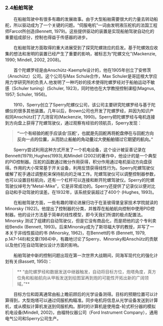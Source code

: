### 2.4船舶驾驶

　　在船舶驾驶中有很多有趣的发展故事。由于大型船舶需要很大的力量去转动船舵，所以驱动成为了一个关键的问题。“伺服电机”一词由发明液压舵机的法国工程师Farcot所创造(Bennett, 1979)。这些提供驱动的装置是实现船舶驾驶自动化的重要组成部分，控制也得益于传感器的进步。
  
　　在船舶驾驶方面取得的重大进展受到了探究陀螺效应的启发。基于陀螺效应收集的想法和发明的装置已经产生了重要的影响，被标志为“陀螺文化”(Mackenzie, 1990; Mindell, 2002, 2008)。
  
　　首个陀螺罗经是由Anschütz-Kaempfe设计的，他在1905年创立了安修茨（Anschütz）公司。这个公司与Max Schule合作，Max Schuler是哥廷根大学应用力学研究所的负责人.他发明了一种巧妙的技术使得陀螺罗经对于船舶运动不敏感（Schuler tuning）(Schuler, 1923)，同时他也在大学教授控制课程(Magnus, 1957; Schuler, 1956)。
  
　　1910，Sperry创立了Sperry陀螺仪公司，该公司主要研究陀螺罗经与基于陀螺仪的很多其他装置。几年以后，Brown公司也开发了陀螺罗经，并因为知识产权同Anschütz打了几场官司(Mackenzie, 1990)。Sperry把陀螺罗经与电机连接到方向盘上获得了陀螺驾驶仪，通过观察有经验的领航员，Sperry发现：
  

> **“一个有经验的舵手应该会‘压舵’，也就是先回舵再将舵盘停在与回舵方向反向一点的位置，从而防止船舶的角动量过大使船舶错过它期望的航向。”**

　　Sperry尝试利用这种方式开发了一个机电设备，这个设计被妥善记录在Bennett(1979),Hughes(1993),和Mindell (2002)的著作中，他设计的是一个典型的PID控制器。压舵的函数通过微分作用获得，积分作用通过电机驱动方向盘获得。作用的大小常常基于开关设备，利用反馈获得线性行为。Sperry陀螺驾驶仪缓解了舵手通过调整舵来保持航向的乏味工作。陀螺驾驶仪可以调整控制器参数，也可以设置目标航向，还有一个杠杆可以连接和断开陀螺驾驶仪。Sperry的陀螺驾驶仪绰号为“Metal-Mike”，它是非常成功的。Sperry还提供了记录仪以便对比自动和手动驾驶的误差。在1932年，该系统安装超过了400个 (Hughes, 1993)。
  
　　在船舶驾驶方面，一些有趣的理论进展归功于在圣彼得堡皇家技术学院就读的Minorsky (1922)。他提出了控制器的分类，并推荐在船舶航向控制中使用PID控制器。他的设计方法基于简单的线性模型，即今天我们所谓的极点配置法。Minorsky 测试了组建的自动驾驶仪，但是它没有商品化，而是把他的这个专利卖给Bendix (Bennett, 1993)。后来Minorsky成为了斯坦福大学的教授，并写了一本关于非线性振动的书 (Minorsky, 1962)，在Bennett的书 (Bennett, 1979, p.147–148)和文章(1984)中，有趣地讨论了Sperry、Minorsky和Anschütz的贡献以及他们在自动驾驶仪设计方面的影响。
  
　　船舶驾驶中新的控制问题出现在第一次世界大战期间，同海军现代化的强化计划有关(Bassett, 1950)：
 

> ** “由陀螺罗经和数据发送中继器触发，自动将目标方位，炮塔角度，真方位角和船舶航向从甲板发送到绘图室再到炮的可能性开拓出新的广阔领域。”**

　　目标方位和距离通常由船上瞻前顾后的光学设备测得。目标的预期位置可以计算得到，大型炮塔可以通过伺服机构瞄准。同步电机将信息从光学设备发送到计算机，或从模拟计算机发送到伺服机构。那时的计算机是使用盘-轮式积分器的模拟机电设备(Mindell, 2002)，由福特仪器公司（Ford Instrument Company），通用电气公司和Sperry公司生产。
